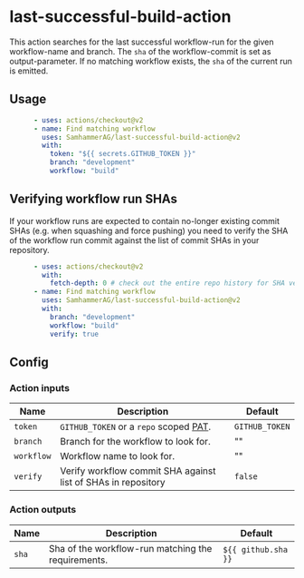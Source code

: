 # last-successful-build-action

This action searches for the last successful workflow-run for the given workflow-name and branch. 
The `sha` of the workflow-commit is set as output-parameter. If no matching workflow exists, the `sha` of the current run is emitted.

## Usage

```yml
      - uses: actions/checkout@v2
      - name: Find matching workflow
        uses: SamhammerAG/last-successful-build-action@v2
        with:
          token: "${{ secrets.GITHUB_TOKEN }}"
          branch: "development"
          workflow: "build"
```

## Verifying workflow run SHAs
If your workflow runs are expected to contain no-longer existing commit SHAs (e.g. when squashing and force pushing) you need to verify the SHA of the workflow run commit against the list of commit SHAs in your repository.

```yml
      - uses: actions/checkout@v2
        with:
          fetch-depth: 0 # check out the entire repo history for SHA verification
      - name: Find matching workflow
        uses: SamhammerAG/last-successful-build-action@v2
        with:
          branch: "development"
          workflow: "build"
          verify: true
```

## Config
### Action inputs

| Name | Description | Default |
| --- | --- | --- |
| `token` | `GITHUB_TOKEN` or a `repo` scoped [PAT](https://docs.github.com/en/github/authenticating-to-github/creating-a-personal-access-token). | `GITHUB_TOKEN` |
| `branch` | Branch for the workflow to look for. | "" |
| `workflow` | Workflow name to look for. | "" |
| `verify` | Verify workflow commit SHA against list of SHAs in repository | `false` |


### Action outputs

| Name | Description | Default |
| --- | --- | --- |
| `sha` | Sha of the workflow-run matching the requirements. | `${{ github.sha }}` |
